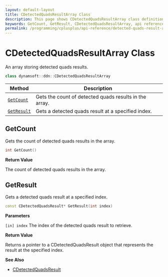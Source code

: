 ```yaml
---
layout: default-layout
title: CDetectedQuadsResultArray Class
description: This page shows CDetectedQuadsResultArray class definition of Dynamsoft Document Normalizer SDK C++ Edition.
keywords: GetCount, GetResult, CDetectedQuadsResultArray, api reference
permalink: /programming/cplusplus/api-reference/detected-quads-result-array.html
---
```


# CDetectedQuadsResultArray Class

An array storing detected quads results.

```cpp
class dynamsoft::ddn::CDetectedQuadsResultArray
```

| Method | Description |
|--------|-------------|
| [`GetCount`](#getcount) | Gets the count of detected quads results in the array.|
| [`GetResult`](#getresult) | Gets a detected quads result at a specified index.|

## GetCount

Gets the count of detected quads results in the array.

```cpp
int GetCount() 
```

**Return Value**

The count of detected quads results in the array.

## GetResult

Gets a detected quads result at a specified index.

```cpp
const CDetectedQuadsResult* GetResult(int index) 
```

**Parameters**

`[in] index` The index of the detected quads result to retrieve.

**Return Value**

Returns a pointer to a CDetectedQuadsResult object that represents the result at the specified index.

**See Also**

* [CDetectedQuadsResult]()
